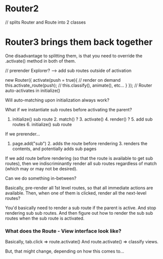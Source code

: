 # Router2

// splits Router and Route into 2 classes

# Router3 brings them back together

One disadvantage to splitting them, is that you need to override the .activate() method in both of them.

// prerender Explorer?
--> add sub routes outside of activation

new Router({
	activate(push = true){
		// render on demand
		this.activate_route(push);
		// this.classify(), animate(), etc...
	}
}); // Router auto-activates in initialize()


Will auto-matching upon initialization always work?

What if we instantiate sub routes before activating the parent?

1. initialize() sub route
	2. match() ?
		3. activate()
			4. render() ?
				5. add sub routes
					6. initialize() sub route

If we prerender...

1. page.add("sub")
	2. adds the route before rendering
		3. renders the contents, and potentially adds sub pages

If we add route before rendering (so that the route is available to get sub routes), then we indiscriminantly render all sub routes regardless of match (which may or may not be desired).

Can we do something in-between?

Basically, pre-render all 1st level routes, so that all immediate actions are available.  Then, when one of them is clicked, render all the next-level routes?

You'd basically need to render a sub route if the parent is active.  And stop rendering sub sub routes.  And then figure out how to render the sub sub routes when the sub route is activated.


### What does the Route - View interface look like?

Basically, tab.click => route.activate()
And route.activate() => classify views.

But, that might change, depending on how this comes to...


